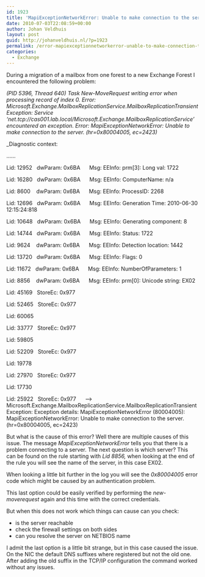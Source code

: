 ```yaml
---
id: 1923
title: 'MapiExceptionNetworkError: Unable to make connection to the server. (hr=0x80004005, ec=2423)'
date: 2010-07-03T22:08:59+00:00
author: Johan Veldhuis
layout: post
guid: http://johanveldhuis.nl/?p=1923
permalink: /error-mapiexceptionnetworkerror-unable-to-make-connection-to-the-server-hr0x80004005-ec2423/
categories:
  - Exchange
---
```

During a migration of a mailbox from one forest to a new Exchange Forest I encountered the following problem:

_(PID 5396, Thread 640) Task New-MoveRequest writing error when processing record of index 0. Error: Microsoft.Exchange.MailboxReplicationService.MailboxReplicationTransientException: Service &#8216;net.tcp://cas001.lab.local/Microsoft.Exchange.MailboxReplicationService&#8217; encountered an exception. Error: MapiExceptionNetworkError: Unable to make connection to the server. (hr=0x80004005, ec=2423)_

_Diagnostic context:</p> 

&#8230;&#8230;   

Lid: 12952   dwParam: 0x6BA      Msg: EEInfo: prm[3]: Long val: 1722

Lid: 16280   dwParam: 0x6BA      Msg: EEInfo: ComputerName: n/a

Lid: 8600    dwParam: 0x6BA      Msg: EEInfo: ProcessID: 2268

Lid: 12696   dwParam: 0x6BA      Msg: EEInfo: Generation Time: 2010-06-30 12:15:24:818

Lid: 10648   dwParam: 0x6BA      Msg: EEInfo: Generating component: 8

Lid: 14744   dwParam: 0x6BA      Msg: EEInfo: Status: 1722

Lid: 9624    dwParam: 0x6BA      Msg: EEInfo: Detection location: 1442

Lid: 13720   dwParam: 0x6BA      Msg: EEInfo: Flags: 0

Lid: 11672   dwParam: 0x6BA      Msg: EEInfo: NumberOfParameters: 1

Lid: 8856    dwParam: 0x6BA      Msg: EEInfo: prm[0]: Unicode string: EX02

Lid: 45169   StoreEc: 0x977    

Lid: 52465   StoreEc: 0x977    

Lid: 60065 

Lid: 33777   StoreEc: 0x977    

Lid: 59805 

Lid: 52209   StoreEc: 0x977    

Lid: 19778 

Lid: 27970   StoreEc: 0x977    

Lid: 17730 

Lid: 25922   StoreEc: 0x977      &#8212;> Microsoft.Exchange.MailboxReplicationService.MailboxReplicationTransientException: Exception details: MapiExceptionNetworkError (80004005): MapiExceptionNetworkError: Unable to make connection to the server. (hr=0x80004005, ec=2423)</em>

But what is the cause of this error? Well there are multiple causes of this issue. The message _MapiExceptionNetworkError_ tells you that there is a problem connecting to a server. The next question is which server? This can be found on the rule starting with _Lid 8856,_ when looking at the end of the rule you will see the name of the server, in this case EX02.

When looking a little bit further in the log you will see the _0x80004005_ error code which might be caused by an authentication problem.

This last option could be easily verified by performing the _new-moverequest_ again and this time with the correct credentials.

But when this does not work which things can cause can you check:

  * is the server reachable
  * check the firewall settings on both sides
  * can you resolve the server on NETBIOS name

I admit the last option is a little bit strange, but in this case caused the issue. On the NIC the default DNS suffixes where registered but not the old one. After adding the old suffix in the TCP/IP configuration the command worked without any issues.